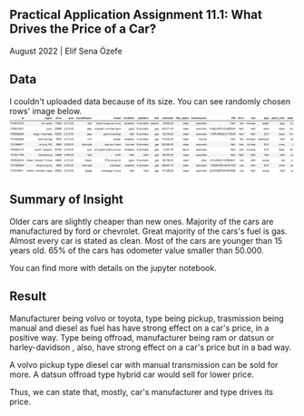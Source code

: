 Practical Application Assignment 11.1: What Drives the Price of a Car?
--
August 2022 | Elif Sena Özefe

Data
--
I couldn't uploaded data because of its size. You can see randomly chosen rows' image below.
![alt text](https://github.com/elifsenaozefe/vehicle_pricing/blob/master/data_random.png?raw=true)

Summary of Insight
--
Older cars are slightly cheaper than new ones.
Majority of the cars are manufactured by ford or chevrolet.
Great majority of the cars's fuel is gas.
Almost every car is stated as clean.
Most of the cars are younger than 15 years old.
65% of the cars has odometer value smaller than 50.000.

You can find more with details on the jupyter notebook.

Result
--
Manufacturer being volvo or toyota, type being pickup, trasmission being manual and diesel as fuel has have strong effect on a car's price, in a positive way. Type being offroad, manufacturer being ram or datsun or harley-davidson , also, have strong effect on a car's price but in a bad way.

A volvo pickup type diesel car with manual transmission can be sold for more.
A datsun offroad type hybrid car would sell for lower price.

Thus, we can state that, mostly, car's manufacturer and type drives its price.